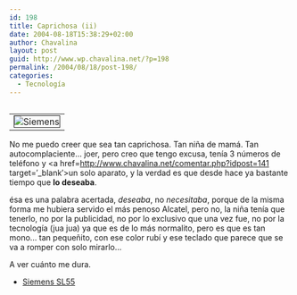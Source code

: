 ```yaml
---
id: 198
title: Caprichosa (ii)
date: 2004-08-18T15:38:29+02:00
author: Chavalina
layout: post
guid: http://www.wp.chavalina.net/?p=198
permalink: /2004/08/18/post-198/
categories:
  - Tecnología
---
```

<table cellspacing="5" cellpadding="10" width="1" align="left">
  <tr>
    <td>
      <img src="http://www.chavalina.net/imagenes/fotos/sl55.jpg" border="1" alt=Siemens Sl55" border="1">
    </td>
  </tr>
</table>

No me puedo creer que sea tan caprichosa. Tan ni&ntilde;a de mamá. Tan autocomplaciente… joer, pero creo que tengo excusa, tenía 3 números de teléfono y <a href=http://www.chavalina.net/comentar.php?idpost=141 target=&prime;_blank&prime;>un solo aparato</a>, y la verdad es que desde hace ya bastante tiempo que **lo deseaba**.

ésa es una palabra acertada, _deseaba_, no _necesitaba_, porque de la misma forma me hubiera servido el más penoso Alcatel, pero no, la ni&ntilde;a tenía que tenerlo, no por la publicidad, no por lo exclusivo que una vez fue, no por la tecnología (jua jua) ya que es de lo más normalito, pero es que es tan mono… tan peque&ntilde;ito, con ese color rubí y ese teclado que parece que se va a romper con solo mirarlo…

A ver cuánto me dura.

  * <a href=http://www.siemens-mobile.com/cds/frontdoor/0,2241,hq\_en\_0\_15799\_rArNrNrNrN,00.html target=&prime;_blank&prime;>Siemens SL55</a>